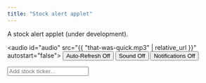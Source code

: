 ```yaml
---
title: "Stock alert applet"
---
```


A stock alert applet (under development). 

<audio id="audio" src="{{ "that-was-quick.mp3" | relative_url }}" autostart="false"></audio>
<button onclick="toggleAlerts(this);">Auto-Refresh Off</button>
<button onclick="toggleSound(this);" id="soundButton">Sound Off</button>
<button onclick="toggleNotifications(this);" id="notificationButton">Notifications Off</button>


<div>
	
<input onkeyup="if (event.keyCode == 27) this.value = '';
		else if (event.keyCode == 13) {
			event.preventDefault(); 
			submitTicker();
		}"
id="tickerInput" style="margin-right:20px;" autocomplete="off" placeholder="Add stock ticker..."> 
<span id="msg"></span>
<div id="ticker"></div>
<div id="market"></div>
	
<ul style="list-style-type:none;" id="stocklist"></ul>
	
</div>

<script> ////////////////////////////////////////////////////////////////
var tickerList = [];
let hourglasstimer;
	
function toggleAlerts(elt) {
	if (hourglasstimer) {
		elt.style.backgroundColor = "";
		elt.textContent = "Auto-Refresh Off";
		clearInterval(hourglasstimer);
		hourglasstimer = "";
	} else {	
		elt.style.backgroundColor = "#aaa";
		elt.textContent = "Auto-Refresh On";
		hourglasstimer = setInterval(function() {
			update();
		}, 5000);
	}
}
	
function toggleSound(elt) {
	if (elt.textContent == "Sound On") {
		elt.style.backgroundColor = "";
		elt.textContent = "Sound Off";
	} else {	
		elt.style.backgroundColor = "#aaa";
		elt.textContent = "Sound On";
		D('audio').play();
	}
}
	
function toggleNotifications(elt) {
	if (elt.textContent == "Notifications On") {
		elt.style.backgroundColor = "";
		elt.textContent = "Notifications Off";
	} else {	
	
		  // Let's check if the browser supports notifications
		  if (!("Notification" in window)) alert("This browser does not support desktop notification");

		  // Let's check whether notification permissions have already been granted
		  else if (Notification.permission === "granted") {	
			elt.style.backgroundColor = "#aaa";
			elt.textContent = "Notifications On";
		  }	
		  // Otherwise, we need to ask the user for permission
		  else if (Notification.permission !== "denied") {
		    Notification.requestPermission().then(function (permission) {
		      // If the user accepts, let's create a notification
		      if (permission === "granted") {
				elt.style.backgroundColor = "#aaa";
				elt.textContent = "Notifications On";
		      }
		    });
		  }	
	}
}


function update() {
	if (tickerList.length > 0) {
	let query = 'https://query1.finance.yahoo.com/v7/finance/quote?symbols=' + tickerList.join();
		
	fetch("https://sandboxansyble.herokuapp.com/", 
		{cache:'no-cache', headers: {'Target-URL': query }}).then(function(response) {
		return response.json();
	}).then(function(data) { 
	
	let buffer = data.quoteResponse.result;
	
	if (buffer) {
		var d = new Date();
		var n = d.toLocaleTimeString();
		D('msg').textContent = "Refreshed: " + n;
		buffer.forEach(function(stockData) {	
			D(stockData.symbol + "-current").value = round(stockData.regularMarketPrice * 1);	
		});	
		tickerList.forEach(function(stock) {
			console.log("updating " + stock);

			let current = parseFloat(D(stock + "-current").value);
			let upper = parseFloat(D(stock + "-upper").value);
			let lower = parseFloat(D(stock + "-lower").value);

			let ring = false;
			let direction = "";
			if (current < lower) {
				if (D(stock + "-lower").style.fontWeight != "bold") ring = true;
				D(stock + "-lower").style.fontWeight = "bold";
				direction = "down";
			} else D(stock + "-lower").style.fontWeight = "initial";
			if (current > upper) {
				if (D(stock + "-upper").style.fontWeight != "bold") ring = true;
				D(stock + "-upper").style.fontWeight = "bold";
				direction = "up";
			} else D(stock + "-upper").style.fontWeight = "initial";

			if (ring) {
				if (D('soundButton').textContent == "Sound On") D('audio').play();	
				if (D('notificationButton').textContent == "Notifications On") 
					new Notification(stock + " is " + direction + " to $" + D(stock + "-current").value);
			}
		});
	} else D('msg').textContent = "Auto-refresh error.";	
	}).catch(function(error) { console.log(error); });	
	}
}
	
function submitTicker() {
	// options: https://query2.finance.yahoo.com/v7/finance/options/
	// quote: https://query1.finance.yahoo.com/v7/finance/quote?symbols=
	let query = 'https://query1.finance.yahoo.com/v7/finance/quote?symbols=' + D('tickerInput').value;	
	fetch("https://sandboxansyble.herokuapp.com/", 
		{cache:'no-cache', headers: {'Target-URL': query }}).then(function(response) {
		return response.json();
	}).then(function(data) { 
	
	// let buffer = data.optionChain.result[0].quote;
	let buffer = data.quoteResponse.result[0];
	
	if (buffer) {	
		let stock = buffer.symbol;
		D('msg').textContent =stock;
		D('msg').textContent += ": " + buffer.regularMarketPrice;
	
		if (!tickerList.includes(stock)) {			
			tickerList.push(stock);

			let newli = make("li");
			newli.id = stock;
	
			let newTickerX = make("button");
			newTickerX.textContent = "X";
			newTickerX.onclick = function() { 
				tickerList.splice(tickerList.indexOf(stock), 1); 
				remove(newli); 
			};	
	
	
			let newTicker = make("div");
			newTicker.style.padding = "10px";
			newTicker.textContent = stock;
			newTicker.style.display = "inline-block";	
				newTicker.style.textAlign = "center";
				newTicker.style.width = "100px";
	
			let lowerBound = make("input");
			lowerBound.value = round(buffer.regularMarketPrice * 0.98);
			lowerBound.id = stock + "-lower";
				lowerBound.style.textAlign = "center";
				lowerBound.style.width = "100px";	
			lowerBound.onblur = function() { update() };
			lowerBound.onkeyup = function() {
				if (event.keyCode == 13) {
					event.preventDefault(); 
					lowerBound.blur();
				}
			};
	
			let current = make("input");
			current.value = round(buffer.regularMarketPrice * 1);
			current.id = stock + "-current";
			current.disabled = true;
			current.style.border = "0px";
			current.style.backgroundColor = "transparent";
			current.style.color = "#333";
				current.style.textAlign = "center";
				current.style.width = "100px";
	
			let upperBound = make("input");
			upperBound.value = round(buffer.regularMarketPrice * 1.02);
			upperBound.id = stock + "-upper";
				upperBound.style.textAlign = "center";
				upperBound.style.width = "100px";
			upperBound.onblur = function() { update() };
			upperBound.onkeyup = function() {
				if (event.keyCode == 13) {
					event.preventDefault(); 
					lowerBound.blur();
				}
			};
	
			let m1 = make("button");
			m1.textContent = "1%";
			m1.onclick = function() { 	
				lowerBound.value = round(buffer.regularMarketPrice * 0.99);
				update();
			};	
			let m2 = make("button");
			m2.textContent = "2%";
			m2.onclick = function() { 	
				lowerBound.value = round(buffer.regularMarketPrice * 0.98);
				update();
			};	
			let m4 = make("button");
			m4.textContent = "4%";
			m4.onclick = function() { 	
				lowerBound.value = round(buffer.regularMarketPrice * 0.96);
				update();
			};	
			let m8 = make("button");
			m8.textContent = "8%";
			m8.onclick = function() { 	
				lowerBound.value = round(buffer.regularMarketPrice * 0.92);
				update();
			};	
	
	
			
			let n1 = make("button");
			n1.textContent = "1%";
			n1.onclick = function() { 	
				upperBound.value = round(buffer.regularMarketPrice * 1.01);
				update();
			};	
			let n2 = make("button");
			n2.textContent = "2%";
			n2.onclick = function() { 	
				upperBound.value = round(buffer.regularMarketPrice * 1.02);
				update();
			};	
			let n4 = make("button");
			n4.textContent = "4%";
			n4.onclick = function() { 	
				upperBound.value = round(buffer.regularMarketPrice * 1.04);
				update();
			};	
			let n8 = make("button");
			n8.textContent = "8%";
			n8.onclick = function() { 	
				upperBound.value = round(buffer.regularMarketPrice * 1.08);
				update();
			};	
	
	
			m1.style.marginRight = "20px";
			m8.style.marginLeft = "20px";
			n1.style.marginLeft = "20px";
			n8.style.marginRight = "20px";
	
			newli.appendChild(newTicker);
			newli.appendChild(m8);
			newli.appendChild(m4);
			newli.appendChild(m2);
			newli.appendChild(m1);
			newli.appendChild(lowerBound);
			newli.appendChild(current);
			newli.appendChild(upperBound);
			newli.appendChild(n1);
			newli.appendChild(n2);
			newli.appendChild(n4);
			newli.appendChild(n8);
			newli.appendChild(newTickerX);
			D('stocklist').appendChild(newli);
		} else	D('stocklist').appendChild(D(stock));	
	
		D('tickerInput').value = "";
	
	} else D('msg').textContent = "Ticker doesn't exist.";	
	}).catch(function(error) { console.log(error); });	
}
	
function round(num) {
	if (num > 1) return Math.floor(num*100)/100;
	return Math.floor(num*1000)/1000;
}
function D(string) { return document.getElementById(string);}
function make(string) { return document.createElement(string);}	
function remove(element) { element.parentNode.removeChild(element);}
</script>
    
